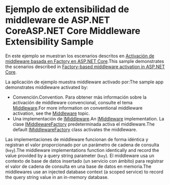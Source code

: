 # <a name="aspnet-core-middleware-extensibility-sample"></a><span data-ttu-id="4d311-101">Ejemplo de extensibilidad de middleware de ASP.NET Core</span><span class="sxs-lookup"><span data-stu-id="4d311-101">ASP.NET Core Middleware Extensibility Sample</span></span>

<span data-ttu-id="4d311-102">En este ejemplo se muestran los escenarios descritos en [Activación de middleware basada en Factory en ASP.NET Core](https://docs.microsoft.com/aspnet/core/fundamentals/middleware/middleware-extensibility).</span><span class="sxs-lookup"><span data-stu-id="4d311-102">This sample demonstrates the scenarios described in [Factory-based middleware activation in ASP.NET Core](https://docs.microsoft.com/aspnet/core/fundamentals/middleware/middleware-extensibility).</span></span>

<span data-ttu-id="4d311-103">La aplicación de ejemplo muestra middleware activado por:</span><span class="sxs-lookup"><span data-stu-id="4d311-103">The sample app demonstrates middleware activated by:</span></span>

* <span data-ttu-id="4d311-104">Convención.</span><span class="sxs-lookup"><span data-stu-id="4d311-104">Convention.</span></span> <span data-ttu-id="4d311-105">Para obtener más información sobre la activación de middleware convencional, consulte el tema [Middleware](https://docs.microsoft.com/aspnet/core/fundamentals/middleware/).</span><span class="sxs-lookup"><span data-stu-id="4d311-105">For more information on conventional middleware activation, see the [Middleware](https://docs.microsoft.com/aspnet/core/fundamentals/middleware/) topic.</span></span>
* <span data-ttu-id="4d311-106">Una implementación de [IMiddleware](https://docs.microsoft.com/dotnet/api/microsoft.aspnetcore.http.imiddleware).</span><span class="sxs-lookup"><span data-stu-id="4d311-106">An [IMiddleware](https://docs.microsoft.com/dotnet/api/microsoft.aspnetcore.http.imiddleware) implementation.</span></span> <span data-ttu-id="4d311-107">La clase [IMiddlewareFactory](https://docs.microsoft.com/dotnet/api/microsoft.aspnetcore.http.imiddlewarefactory) predeterminada activa el middleware.</span><span class="sxs-lookup"><span data-stu-id="4d311-107">The default [IMiddlewareFactory](https://docs.microsoft.com/dotnet/api/microsoft.aspnetcore.http.imiddlewarefactory) class activates the middleware.</span></span>

<span data-ttu-id="4d311-108">Las implementaciones de middleware funcionan de forma idéntica y registran el valor proporcionado por un parámetro de cadena de consulta (`key`).</span><span class="sxs-lookup"><span data-stu-id="4d311-108">The middleware implementations function identically and record the value provided by a query string parameter (`key`).</span></span> <span data-ttu-id="4d311-109">El middleware usa un contexto de base de datos insertado (un servicio con ámbito) para registrar el valor de cadena de consulta en una base de datos en memoria.</span><span class="sxs-lookup"><span data-stu-id="4d311-109">The middlewares use an injected database context (a scoped service) to record the query string value in an in-memory database.</span></span>

